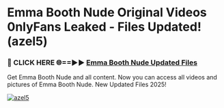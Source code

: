 # Emma Booth Nude Original Videos 0nlyFans Leaked - Files Updated! (azel5)

<h3>🔴 CLICK HERE 🌐==►► <a href="https://tinyurl.com/5h6xmrr3" rel="nofollow">Emma Booth Nude Updated Files</a></h3>

Get Emma Booth Nude and all content. Now you can access all videos and pictures of Emma Booth Nude. New Updated Files 2025!

[![azel5](https://i.imgur.com/KVD873Z.gif)](https://tinyurl.com/5h6xmrr3)
